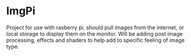 ImgPi
=====

Project for use with rasberry pi. should pull images from the internet, or local storage to display them on the monitor.
Will be adding post image processing, effects and shaders to help add to specific feeling of image type.

